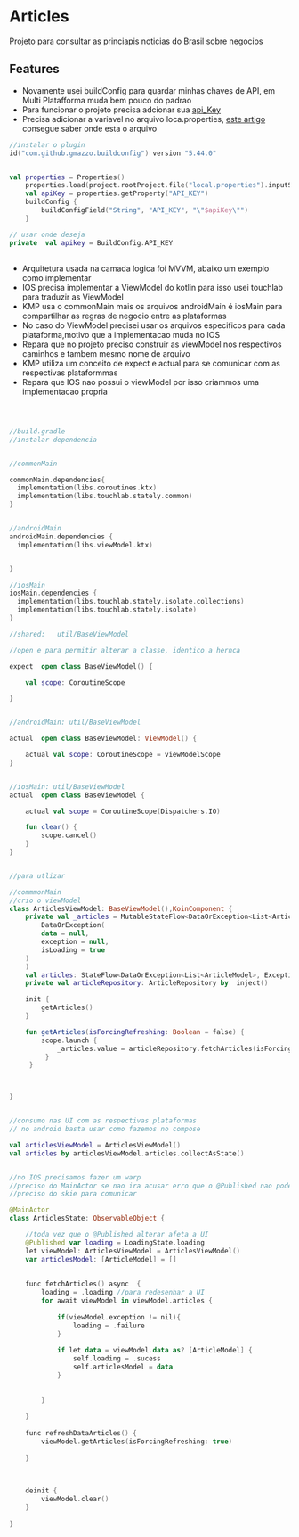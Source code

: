 # Articles
Projeto para consultar as princiapis noticias do Brasil sobre negocios

## Features
- Novamente usei buildConfig para quardar minhas chaves de API, em Multi Platafforma muda bem pouco do padrao
- Para funcionar o projeto precisa adcionar sua [api_Key](https://newsapi.org/)
- Precisa adicionar a variavel no arquivo loca.properties, [este artigo](https://stackoverflow.com/questions/20673378/where-does-local-properties-go-for-android-project)  consegue saber onde esta o arquivo


```kotlin
//instalar o plugin
id("com.github.gmazzo.buildconfig") version "5.44.0"


val properties = Properties()
    properties.load(project.rootProject.file("local.properties").inputStream())
    val apiKey = properties.getProperty("API_KEY")
    buildConfig {
        buildConfigField("String", "API_KEY", "\"$apiKey\"")
    }

// usar onde deseja
private  val apikey = BuildConfig.API_KEY

```

##
- Arquitetura usada na camada logica foi MVVM, abaixo um exemplo como implementar
- IOS precisa implementar a ViewModel do kotlin para isso usei touchlab para traduzir as ViewModel
- KMP  usa o commonMain mais os arquivos androidMain é iosMain para compartilhar as regras de negocio entre as plataformas
- No caso do ViewModel precisei usar os arquivos especificos para cada plataforma,motivo que a implementacao muda no IOS
- Repara que no projeto preciso construir as viewModel nos respectivos caminhos e tambem mesmo nome de arquivo
- KMP utiliza um conceito de expect e actual para se comunicar com as respectivas plataformmas
- Repara que IOS nao possui o viewModel por isso criammos uma implementacao propria

```Kotlin



//build.gradle
//instalar dependencia 


//commonMain

commonMain.dependencies{
  implementation(libs.coroutines.ktx)
  implementation(libs.touchlab.stately.common)
}


//androidMain
androidMain.dependencies {
  implementation(libs.viewModel.ktx)


}

//iosMain
iosMain.dependencies {
  implementation(libs.touchlab.stately.isolate.collections)
  implementation(libs.touchlab.stately.isolate)
}

//shared:   util/BaseViewModel

//open e para permitir alterar a classe, identico a hernca

expect  open class BaseViewModel() {

    val scope: CoroutineScope

}


//androidMain: util/BaseViewModel

actual  open class BaseViewModel: ViewModel() {

    actual val scope: CoroutineScope = viewModelScope
}


//iosMain: util/BaseViewModel
actual  open class BaseViewModel {

    actual val scope = CoroutineScope(Dispatchers.IO)

    fun clear() {
        scope.cancel()
    }
}


//para utlizar

//commmonMain
//crio o viewModel
class ArticlesViewModel: BaseViewModel(),KoinComponent {
    private val _articles = MutableStateFlow<DataOrException<List<ArticleModel>, Exception, Boolean>>(
        DataOrException(
        data = null,
        exception = null,
        isLoading = true
    )
    )
    val articles: StateFlow<DataOrException<List<ArticleModel>, Exception, Boolean>> get()  = _articles
    private val articleRepository: ArticleRepository by  inject()

    init {
        getArticles()
    }

    fun getArticles(isForcingRefreshing: Boolean = false) {
        scope.launch {
            _articles.value = articleRepository.fetchArticles(isForcingRefreshing)
         }
     }



}


//consumo nas UI com as respectivas plataformas
// no android basta usar como fazemos no compose

val articlesViewModel = ArticlesViewModel()
val articles by articlesViewModel.articles.collectAsState()


//no IOS precisamos fazer um warp
//preciso do MainActor se nao ira acusar erro que o @Published nao pode ser sofrer update no main
//preciso do skie para comunicar

@MainActor
class ArticlesState: ObservableObject {

    //toda vez que o @Published alterar afeta a UI
	@Published var loading = LoadingState.loading
	let viewModel: ArticlesViewModel = ArticlesViewModel()
	var articlesModel: [ArticleModel] = []
	
	
  	func fetchArticles() async  {
		loading = .loading //para redesenhar a UI
		for await viewModel in viewModel.articles {
			
			if(viewModel.exception != nil){
				loading = .failure
			}
			
			if let data = viewModel.data as? [ArticleModel] {
				self.loading = .sucess
				self.articlesModel = data
			}
			
			
		}
		
	}
	
	func refreshDataArticles() {
		viewModel.getArticles(isForcingRefreshing: true)
		
	}
	

	
	deinit {
		viewModel.clear()
	}
	
}

```
